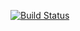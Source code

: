 [![Build Status](https://travis-ci.org/attilac/javascript4-examination.svg?branch=master)](https://travis-ci.org/attilac/javascript4-examination)